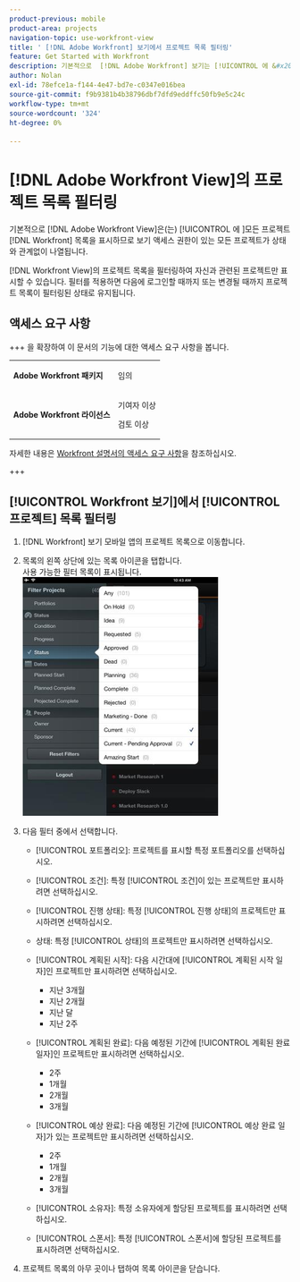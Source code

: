 ```yaml
---
product-previous: mobile
product-area: projects
navigation-topic: use-workfront-view
title: ' [!DNL Adobe Workfront] 보기에서 프로젝트 목록 필터링'
feature: Get Started with Workfront
description: 기본적으로  [!DNL Adobe Workfront] 보기는 [!UICONTROL 에 &#x200B;]모든 프로젝트 [!DNL Workfront] 목록을 표시하므로 보기 액세스 권한이 있는 모든 프로젝트가 상태와 관계없이 나열됩니다.
author: Nolan
exl-id: 78efce1a-f144-4e47-bd7e-c0347e016bea
source-git-commit: f9b9381b4b38796dbf7dfd9eddffc50fb9e5c24c
workflow-type: tm+mt
source-wordcount: '324'
ht-degree: 0%

---
```


# [!DNL Adobe Workfront View]의 프로젝트 목록 필터링

기본적으로 [!DNL Adobe Workfront View]은(는) [!UICONTROL 에 &#x200B;]모든 프로젝트[!DNL Workfront] 목록을 표시하므로 보기 액세스 권한이 있는 모든 프로젝트가 상태와 관계없이 나열됩니다.

[!DNL Workfront View]의 프로젝트 목록을 필터링하여 자신과 관련된 프로젝트만 표시할 수 있습니다. 필터를 적용하면 다음에 로그인할 때까지 또는 변경될 때까지 프로젝트 목록이 필터링된 상태로 유지됩니다.

## 액세스 요구 사항

+++ 을 확장하여 이 문서의 기능에 대한 액세스 요구 사항을 봅니다.

<table style="table-layout:auto"> 
 <col> 
 </col> 
 <col> 
 </col> 
 <tbody> 
  <tr> 
   <td role="rowheader"><strong>Adobe Workfront 패키지</strong></td> 
   <td> <p>임의</p> </td> 
  </tr> 
  <tr> 
   <td role="rowheader"><strong>Adobe Workfront 라이선스</strong></td> 
   <td> 
   <p>기여자 이상</p>
   <p>검토 이상</p> </td> 
  </tr> 
 </tbody> 
</table>

자세한 내용은 [Workfront 설명서의 액세스 요구 사항](/help/quicksilver/administration-and-setup/add-users/access-levels-and-object-permissions/access-level-requirements-in-documentation.md)을 참조하십시오.

+++

## [!UICONTROL Workfront 보기]에서 [!UICONTROL 프로젝트] 목록 필터링

1. [!DNL Workfront] 보기 모바일 앱의 프로젝트 목록으로 이동합니다.
1. 목록의 왼쪽 상단에 있는 목록 아이콘을 탭합니다.\
   사용 가능한 필터 목록이 표시됩니다.\
   ![WF_View_filters_050621.jpg](assets/wf-view-filters-050621-350x427.jpg)

1. 다음 필터 중에서 선택합니다.

   * [!UICONTROL 포트폴리오]: 프로젝트를 표시할 특정 포트폴리오를 선택하십시오.
   * [!UICONTROL 조건]: 특정 [!UICONTROL 조건]이 있는 프로젝트만 표시하려면 선택하십시오.
   * [!UICONTROL 진행 상태]: 특정 [!UICONTROL 진행 상태]의 프로젝트만 표시하려면 선택하십시오.
   * 상태: 특정 [!UICONTROL 상태]의 프로젝트만 표시하려면 선택하십시오.
   * [!UICONTROL 계획된 시작]: 다음 시간대에 [!UICONTROL 계획된 시작 일자]인 프로젝트만 표시하려면 선택하십시오.

      * 지난 3개월
      * 지난 2개월
      * 지난 달
      * 지난 2주
   * [!UICONTROL 계획된 완료]: 다음 예정된 기간에 [!UICONTROL 계획된 완료 일자]인 프로젝트만 표시하려면 선택하십시오.

      * 2주
      * 1개월
      * 2개월
      * 3개월
   * [!UICONTROL 예상 완료]: 다음 예정된 기간에 [!UICONTROL 예상 완료 일자]가 있는 프로젝트만 표시하려면 선택하십시오.

      * 2주
      * 1개월
      * 2개월
      * 3개월
   * [!UICONTROL 소유자]: 특정 소유자에게 할당된 프로젝트를 표시하려면 선택하십시오.
   * [!UICONTROL 스폰서]: 특정 [!UICONTROL 스폰서]에 할당된 프로젝트를 표시하려면 선택하십시오.




1. 프로젝트 목록의 아무 곳이나 탭하여 목록 아이콘을 닫습니다.
